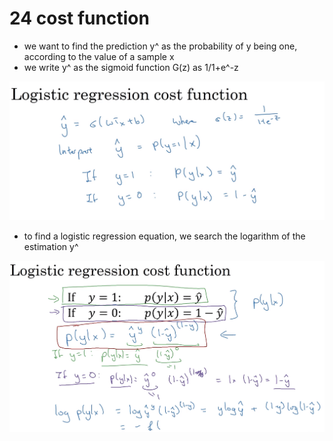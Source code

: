 # 24 cost function

- we want to find the prediction y^ as the probability of y being one, according to the value of a sample x
- we write y^ as the sigmoid function G(z) as 1/1+e^-z

![image](images/image_32.png)

- to find a logistic regression equation, we search the logarithm of the estimation y^

![image](images/image_33.png)